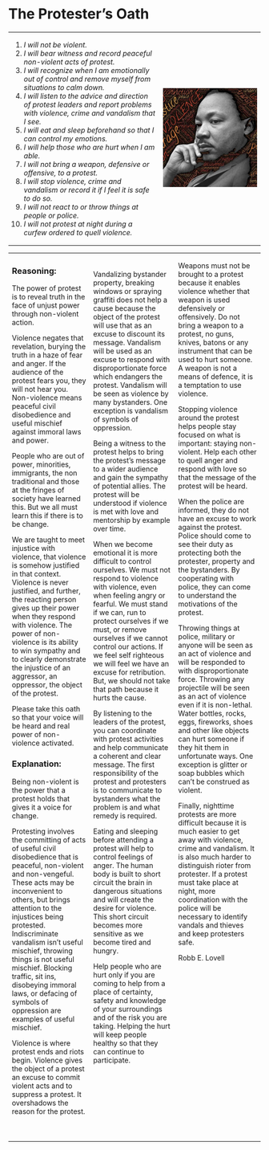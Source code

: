 # The Protester’s Oath

<table>
<tr><td width="60%">

1. *I will not be violent.*
2. *I will bear witness and record peaceful non-violent acts of protest.*
3. *I will recognize when I am emotionally out of control and remove myself from situations to calm down.*
4. *I will listen to the advice and direction of protest leaders and report problems with violence, crime and vandalism that I see.*
5. *I will eat and sleep beforehand so that I can control my emotions.*
6. *I will help those who are hurt when I am able.*
7. *I will not bring a weapon, defensive or offensive, to a protest.*
8. *I will stop violence, crime and vandalism or record it if I feel it is safe to do so.*
9. *I will not react to or throw things at people or police.*
10. *I will not protest at night during a curfew ordered to quell violence.*

</td>
<td width="40%">
  
<img src="./assets/img/king.jpg" width="100%">

</td></tr>
</table>
<table>
<tr>
<td>

### Reasoning:

The power of protest is to reveal truth in the face of unjust power through non-violent action.

Violence negates that revelation, burying the truth in a haze of fear and anger. If the audience of the protest fears you, they will not hear you. Non-violence means peaceful civil disobedience and useful mischief against immoral laws and power.

People who are out of power, minorities, immigrants, the non traditional and those at the fringes of society have learned this. But we all must learn this if there is to be change.

We are taught to meet injustice with violence, that violence is somehow justified in that context. Violence is never justified, and further, the reacting person gives up their power when they respond with violence. The power of non-violence is its ability to win sympathy and to clearly demonstrate the injustice of an aggressor, an oppressor, the object of the protest. 

Please take this oath so that your voice will be heard and real power of non-violence activated.

### Explanation:

Being non-violent is the power that a protest holds that gives it a voice for change.

Protesting involves the committing of acts of useful civil disobedience that is peaceful, non-violent and non-vengeful. These acts may be inconvenient to others, but brings attention to the injustices being protested. Indiscriminate vandalism isn’t useful mischief, throwing things is not useful mischief. Blocking traffic, sit ins, disobeying immoral laws, or defacing of symbols of oppression are examples of useful mischief.

Violence is where protest ends and riots begin. Violence gives the object of a protest an excuse to commit violent acts and to suppress a protest. It overshadows the reason for the protest.  
<br><br>

</td>
<td>

Vandalizing bystander property, breaking windows or spraying graffiti does not help a cause because the object of the protest will use that as an excuse to discount its message. Vandalism will be used as an excuse to respond with disproportionate force which endangers the protest. Vandalism will be seen as violence by many bystanders. One exception is vandalism of symbols of oppression.

Being a witness to the protest helps to bring the protest’s message to a wider audience and gain the sympathy of potential allies. The protest will be understood if violence is met with love and mentorship by example over time.

When we become emotional it is more difficult to control ourselves. We must not respond to violence with violence, even when feeling angry or fearful. We must stand if we can, run to protect ourselves if we must, or remove ourselves if we cannot control our actions. If we feel self righteous we will feel we have an excuse for retribution. But, we should not take that path because it hurts the cause.

By listening to the leaders of the protest, you can coordinate with protest activities and help communicate a coherent and clear message. The first responsibility of the protest and protesters is to communicate to bystanders what the problem is and what remedy is required.

Eating and sleeping before attending a protest will help to control feelings of anger. The human body is built to short circuit the brain in dangerous situations and will create the desire for violence. This short circuit becomes more sensitive as we become tired and hungry.

Help people who are hurt only if you are coming to help from a place of certainty, safety and knowledge of your surroundings and of the risk you are taking. Helping the hurt will keep people healthy so that they can continue to participate.
<br><br>
<br><br>
<br><br>
<br><br>

</td>
<td vlign="top" style="vertical-align:top">

Weapons must not be brought to a protest because it enables violence whether that weapon is used defensively or offensively. Do not bring a weapon to a protest, no guns, knives, batons or any instrument that can be used to hurt someone. A weapon is not a means of defence, it is a temptation to use violence.

Stopping violence around the protest helps people stay focused on what is important: staying non-violent. Help each other to quell anger and respond with love so that the message of the protest will be heard.

When the police are informed, they do not have an excuse to work against the protest. Police should come to see their duty as protecting both the protester, property and the bystanders. By cooperating with police, they can come to understand the motivations of the protest.

Throwing things at police, military or anyone will be seen as an act of violence and will be responded to with disproportionate force. Throwing any projectile will be seen as an act of violence even if it is non-lethal. Water bottles, rocks, eggs, fireworks, shoes and other like objects can hurt someone if they hit them in unfortunate ways. One exception is glitter or soap bubbles which can’t be construed as violent.

Finally, nighttime protests are more difficult because it is much easier to get away with violence, crime and vandalism. It is also much harder to distinguish rioter from protester. If a protest must take place at night, more coordination with the police will be necessary to identify vandals and thieves and keep protesters safe.  

Robb E. Lovell
<br><br>
<br><br>
<br><br>
<br><br>
<br><br>
<br><br>
<br><br>
<br><br>

</td>
</tr>
</table>
